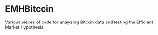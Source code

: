 EMHBitcoin
==========

Various pieces of code for analyzing Bitcoin data and testing the Efficient Market Hypothesis
